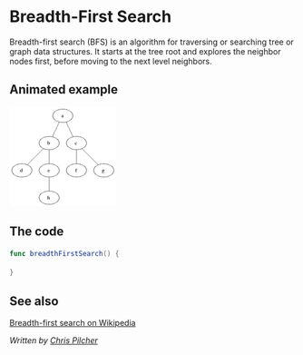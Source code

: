 # Breadth-First Search

Breadth-first search (BFS) is an algorithm for traversing or searching tree or graph data structures. It starts at the tree root and explores the neighbor nodes first, before moving to the next level neighbors.

## Animated example

![Animated example of a breadth-first search](Images/Animated_BFS.gif)

## The code

```swift
func breadthFirstSearch() {

}
```

## See also

[Breadth-first search on Wikipedia](https://en.wikipedia.org/wiki/Breadth-first_search)

*Written by [Chris Pilcher](https://github.com/chris-pilcher)*
